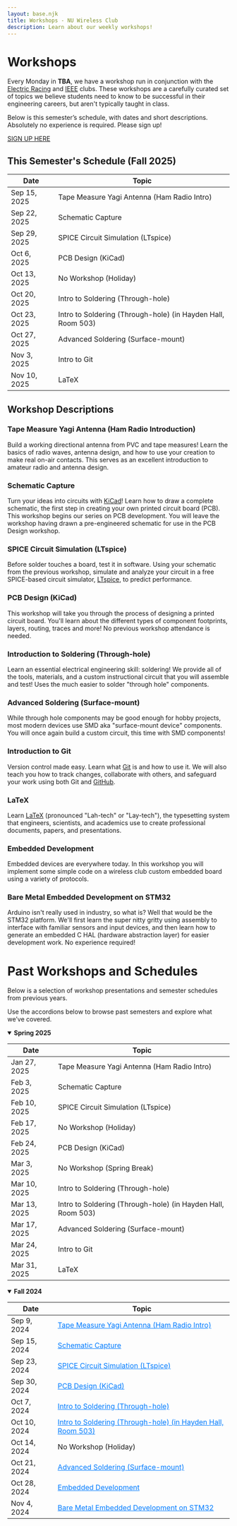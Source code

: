 ```yaml
---
layout: base.njk
title: Workshops - NU Wireless Club
description: Learn about our weekly workshops!
---
```


<style>
  .past-workshops table a {
    color: #007bff; /* blue */
    text-decoration: underline;
  }
  .past-workshops table a:hover {
    color: #0056b3; /* darker blue on hover */
  }
</style>

# Workshops

Every Monday in ****TBA****, we have a workshop run in conjunction with the [Electric Racing](https://electricracing.northeastern.edu/) and [IEEE](https://coe.northeastern.edu/orgs/ieee-institute-of-electrical-and-electronics-engineers-nu-student-chapter/) clubs. These workshops are a carefully curated set of topics we believe students need to know to be successful in their engineering careers, but aren't typically taught in class.

Below is this semester’s schedule, with dates and short descriptions. Absolutely no experience is required. Please sign up!

<a href="https://docs.google.com/forms/d/e/1FAIpQLSecnBIPUYOJV_P8LAFTMhFfYXSi4sqPgH43VaIjzk_JeR1mbQ/viewform?usp=sharing" class="retro-button">SIGN UP HERE</a>

## This Semester's Schedule (Fall 2025)

| Date         | Topic |
|--------------|-------|
| Sep 15, 2025 | Tape Measure Yagi Antenna (Ham Radio Intro) |
| Sep 22, 2025 | Schematic Capture |
| Sep 29, 2025 | SPICE Circuit Simulation (LTspice) |
| Oct 6, 2025  | PCB Design (KiCad) |
| Oct 13, 2025 | No Workshop (Holiday) |
| Oct 20, 2025 | Intro to Soldering (Through-hole) |
| Oct 23, 2025 | Intro to Soldering (Through-hole) (in Hayden Hall, Room 503) |
| Oct 27, 2025 | Advanced Soldering (Surface-mount) |
| Nov 3, 2025  | Intro to Git |
| Nov 10, 2025 | LaTeX |

## Workshop Descriptions

### Tape Measure Yagi Antenna (Ham Radio Introduction)
Build a working directional antenna from PVC and tape measures! Learn the basics of radio waves, antenna design, and how to use your creation to make real on-air contacts. This serves as an excellent introduction to amateur radio and antenna design.

### Schematic Capture
Turn your ideas into circuits with [KiCad](https://www.kicad.org/)! Learn how to draw a complete schematic, the first step in creating your own printed circuit board (PCB). This workshop begins our series on PCB development. You will leave the workshop having drawn a pre-engineered schematic for use in the PCB Design workshop.

### SPICE Circuit Simulation (LTspice)
Before solder touches a board, test it in software. Using your schematic from the previous workshop, simulate and analyze your circuit in a free SPICE-based circuit simulator, [LTspice](https://www.analog.com/en/resources/design-tools-and-calculators/ltspice-simulator.html), to predict performance.

### PCB Design (KiCad)
This workshop will take you through the process of designing a printed circuit board. You'll learn about the different types of component footprints, layers, routing, traces and more! No previous workshop attendance is needed.

### Introduction to Soldering (Through-hole)
Learn an essential electrical engineering skill: soldering! We provide all of the tools, materials, and a custom instructional circuit that you will assemble and test! Uses the much easier to solder "through hole" components.

### Advanced Soldering (Surface-mount)
While through hole components may be good enough for hobby projects, most modern devices use SMD aka "surface-mount device" components. You will once again build a custom circuit, this time with SMD components!

### Introduction to Git
Version control made easy.  Learn what [Git](https://git-scm.com/) is and how to use it. We will also teach you how to track changes, collaborate with others, and safeguard your work using both Git and [GitHub](https://github.com/).

### LaTeX
Learn [LaTeX](https://www.latex-project.org/) (pronounced "Lah-tech" or "Lay-tech"), the typesetting system that engineers, scientists, and academics use to create professional documents, papers, and presentations.


### Embedded Development
Embedded devices are everywhere today. In this workshop you will implement some simple code on a wireless club custom embedded board using a variety of protocols.

### Bare Metal Embedded Development on STM32
Arduino isn't really used in industry, so what is? Well that would be the STM32 platform. We'll first learn the super nitty gritty using assembly to interface with familiar sensors and input devices, and then learn how to generate an embedded C HAL (hardware abstraction layer) for easier development work. No experience required!

# Past Workshops and Schedules

Below is a selection of workshop presentations and semester schedules from previous years.

Use the accordions below to browse past semesters and explore what we’ve covered.

<div class="past-workshops">

  <!-- ==========================================================
    TEMP: 'open' attribute is used so past semester accordions 
    are expanded by default during current testing/launch.
    Remove 'open' once we have several semesters listed to 
    reduce page length.
  ========================================================== -->
  <details open>
    <summary><strong>Spring 2025</strong></summary>

| Date         | Topic   |
|--------------|---------|
| Jan 27, 2025 | Tape Measure Yagi Antenna (Ham Radio Intro) |
| Feb 3, 2025  | Schematic Capture |
| Feb 10, 2025 | SPICE Circuit Simulation (LTspice) |
| Feb 17, 2025 | No Workshop (Holiday) |
| Feb 24, 2025 | PCB Design (KiCad) |
| Mar 3, 2025  | No Workshop (Spring Break) |
| Mar 10, 2025 | Intro to Soldering (Through-hole) |
| Mar 13, 2025 | Intro to Soldering (Through-hole) (in Hayden Hall, Room 503) |
| Mar 17, 2025 | Advanced Soldering (Surface-mount) |
| Mar 24, 2025 | Intro to Git |
| Mar 31, 2025 | LaTeX |

  </details>

  <details open>
    <summary><strong>Fall 2024</strong></summary>

| Date         | Topic |
|--------------|-------|
| Sep 9, 2024  | [Tape Measure Yagi Antenna (Ham Radio Intro)](https://drive.google.com/file/d/1OiOjaqWzBmlXvpBjRO_Wpu8q1ZRd5xQV/view?usp=sharing) |
| Sep 15, 2024 | [Schematic Capture](https://docs.google.com/presentation/d/1ZAvkXFmmV1kDVmRuk3D_fPD1XggQa2We/edit?usp=sharing&ouid=114999241639433837857&rtpof=true&sd=true) |
| Sep 23, 2024 | [SPICE Circuit Simulation (LTspice)](https://docs.google.com/presentation/d/1R3e9oKSRVqYYAYqrhlrBNfuH7nmmFx4z/edit?usp=sharing&ouid=114999241639433837857&rtpof=true&sd=true) |
| Sep 30, 2024 | [PCB Design (KiCad)](https://docs.google.com/presentation/d/1Ni4_A1GJ2pgaOANFhqI4WDvgarpLyl3H/edit?usp=sharing&ouid=114999241639433837857&rtpof=true&sd=true) |
| Oct 7, 2024  | [Intro to Soldering (Through-hole)](https://docs.google.com/presentation/d/1uWT9KIZooWUxPyacywaTXebq1_JiEflY/edit?usp=sharing&ouid=114999241639433837857&rtpof=true&sd=true) |
| Oct 10, 2024 | [Intro to Soldering (Through-hole) (in Hayden Hall, Room 503)](https://docs.google.com/presentation/d/1uWT9KIZooWUxPyacywaTXebq1_JiEflY/edit?usp=sharing&ouid=114999241639433837857&rtpof=true&sd=true) |
| Oct 14, 2024 | No Workshop (Holiday) |
| Oct 21, 2024 | [Advanced Soldering (Surface-mount)](https://drive.google.com/file/d/1jNdcLlpgcA8vcia7QtflJeoXTiPQ8_rd/view?usp=sharing) |
| Oct 28, 2024 | [Embedded Development](https://docs.google.com/presentation/d/1egz9K3OwL_LHgArkGb4fc-xCjCyAnXlX/edit?usp=sharing&ouid=114999241639433837857&rtpof=true&sd=true) |
| Nov 4, 2024  | [Bare Metal Embedded Development on STM32](https://drive.google.com/file/d/1mOlmrSStb__n4jLGhMTb2Iis3-SgI8Zd/view?usp=sharing) |

  </details>
</div>